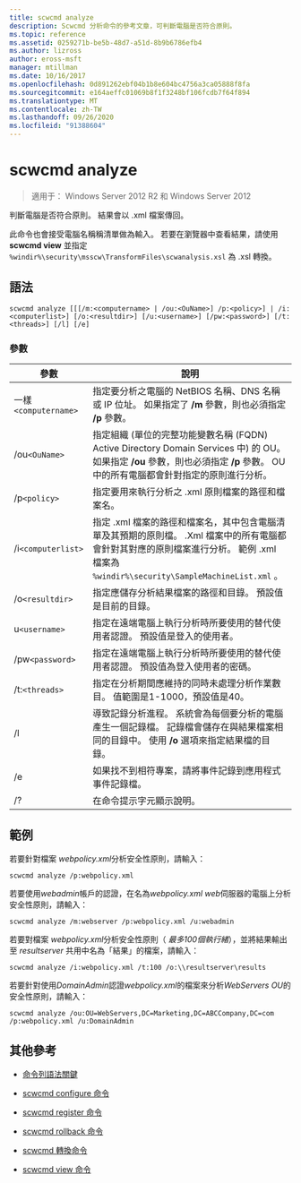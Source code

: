 ```yaml
---
title: scwcmd analyze
description: Scwcmd 分析命令的參考文章，可判斷電腦是否符合原則。
ms.topic: reference
ms.assetid: 0259271b-be5b-48d7-a51d-8b9b6786efb4
ms.author: lizross
author: eross-msft
manager: mtillman
ms.date: 10/16/2017
ms.openlocfilehash: 0d891262ebf04b1b8e604bc4756a3ca05888f8fa
ms.sourcegitcommit: e164aeffc01069b8f1f3248bf106fcdb7f64f894
ms.translationtype: MT
ms.contentlocale: zh-TW
ms.lasthandoff: 09/26/2020
ms.locfileid: "91388604"
---
```

# <a name="scwcmd-analyze"></a>scwcmd analyze

> 適用于： Windows Server 2012 R2 和 Windows Server 2012

判斷電腦是否符合原則。 結果會以 .xml 檔案傳回。

此命令也會接受電腦名稱稱清單做為輸入。 若要在瀏覽器中查看結果，請使用 **scwcmd view** 並指定 `%windir%\security\msscw\TransformFiles\scwanalysis.xsl` 為 .xsl 轉換。

## <a name="syntax"></a>語法

```
scwcmd analyze [[[/m:<computername> | /ou:<OuName>] /p:<policy>] | /i:<computerlist>] [/o:<resultdir>] [/u:<username>] [/pw:<password>] [/t:<threads>] [/l] [/e]
```

### <a name="parameters"></a>參數

| 參數 | 說明 |
|--|--|
| 一樣`<computername>` | 指定要分析之電腦的 NetBIOS 名稱、DNS 名稱或 IP 位址。 如果指定了 **/m** 參數，則也必須指定 **/p** 參數。 |
| /ou`<OuName>` | 指定組織 (單位的完整功能變數名稱 (FQDN) Active Directory Domain Services 中) 的 OU。 如果指定 **/ou** 參數，則也必須指定 **/p** 參數。 OU 中的所有電腦都會針對指定的原則進行分析。 |
| /p`<policy>` | 指定要用來執行分析之 .xml 原則檔案的路徑和檔案名。 |
| /i`<computerlist>` | 指定 .xml 檔案的路徑和檔案名，其中包含電腦清單及其預期的原則檔。 .Xml 檔案中的所有電腦都會針對其對應的原則檔案進行分析。 範例 .xml 檔案為 `%windir%\security\SampleMachineList.xml` 。 |
| /o`<resultdir>` | 指定應儲存分析結果檔案的路徑和目錄。 預設值是目前的目錄。 |
| u`<username>` | 指定在遠端電腦上執行分析時所要使用的替代使用者認證。 預設值是登入的使用者。 |
| /pw`<password>` | 指定在遠端電腦上執行分析時所要使用的替代使用者認證。 預設值為登入使用者的密碼。 |
| /t:`<threads>` | 指定在分析期間應維持的同時未處理分析作業數目。 值範圍是1-1000，預設值是40。 |
| /l | 導致記錄分析進程。 系統會為每個要分析的電腦產生一個記錄檔。 記錄檔會儲存在與結果檔案相同的目錄中。 使用 **/o** 選項來指定結果檔的目錄。 |
| /e | 如果找不到相符專案，請將事件記錄到應用程式事件記錄檔。 |
| /? | 在命令提示字元顯示說明。 |

## <a name="examples"></a>範例

若要針對檔案 *webpolicy.xml*分析安全性原則，請輸入：

```
scwcmd analyze /p:webpolicy.xml
```

若要使用*webadmin*帳戶的認證，在名為*webpolicy.xml* *web*伺服器的電腦上分析安全性原則，請輸入：

```
scwcmd analyze /m:webserver /p:webpolicy.xml /u:webadmin
```

若要對檔案 *webpolicy.xml*分析安全性原則（ *最多100個執行緒*），並將結果輸出至 *resultserver* 共用中名為「結果」的檔案，請輸入：

```
scwcmd analyze /i:webpolicy.xml /t:100 /o:\\resultserver\results
```

若要針對使用*DomainAdmin*認證*webpolicy.xml*的檔案來分析*WebServers OU*的安全性原則，請輸入：

```
scwcmd analyze /ou:OU=WebServers,DC=Marketing,DC=ABCCompany,DC=com /p:webpolicy.xml /u:DomainAdmin
```

## <a name="additional-references"></a>其他參考

- [命令列語法關鍵](command-line-syntax-key.md)

- [scwcmd configure 命令](scwcmd-configure.md)

- [scwcmd register 命令](scwcmd-register.md)

- [scwcmd rollback 命令](scwcmd-rollback.md)

- [scwcmd 轉換命令](scwcmd-transform.md)

- [scwcmd view 命令](scwcmd-view.md)